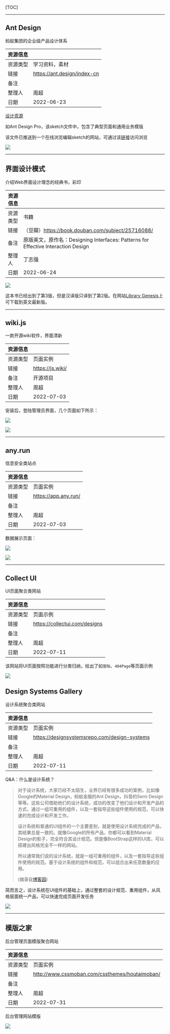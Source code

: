 [TOC]

---

## Ant Design

蚂蚁集团的企业级产品设计体系

| 资源信息 |                             |
| -------- | --------------------------- |
| 资源类型 | 学习资料，素材              |
| 链接     | https://ant.design/index-cn |
| 备注     |                             |
| 整理人   | 周超                        |
| 日期     | 2022-06-23                  |

[设计资源](https://ant.design/docs/resources-cn)

如Ant Design Pro，该sketch文件中，包含了典型页面和通用业务模版

该文件已推送到一个在线浏览编辑sketch的网站，可通过该[链接](https://js.design/f/ouA9e6?p=vfS7XzYrVQ)访问浏览

![](https://fastly.jsdelivr.net/gh/aoikuroba/graph-bed@main/czhou/20220623101335.png)

---

## 界面设计模式

介绍Web界面设计理念的经典书，彩印

| 资源信息 |                                                              |
| -------- | ------------------------------------------------------------ |
| 资源类型 | 书籍                                                         |
| 链接     | （豆瓣）https://book.douban.com/subject/25716088/            |
| 备注     | 原版英文，原作名：Designing Interfaces: Patterns for Effective Interaction Design |
| 整理人   | 丁志强                                                       |
| 日期     | 2022-06-24                                                   |

![](https://fastly.jsdelivr.net/gh/aoikuroba/graph-bed@main/zqding/16560511366641656051135719.png)

这本书已经出到了第3版，但是汉译版只译到了第2版。在网站[Library Genesis](http://libgen.rs/)上可下载到英文最新版。

---

## wiki.js

一款开源wiki软件，界面清新

| 资源信息 |                  |
| -------- | ---------------- |
| 资源类型 | 页面实例         |
| 链接     | https://js.wiki/ |
| 备注     | 开源项目         |
| 整理人   | 周超             |
| 日期     | 2022-07-03       |

安装后，登陆管理员界面，几个页面如下所示：

![](https://fastly.jsdelivr.net/gh/aoikuroba/graph-bed@main/czhou/20220703085348.png)

![](https://fastly.jsdelivr.net/gh/aoikuroba/graph-bed@main/czhou/20220703085145.png)

---

## any.run

信息安全类站点

| 资源信息 |                      |
| -------- | -------------------- |
| 资源类型 | 页面实例             |
| 链接     | https://app.any.run/ |
| 备注     |                      |
| 整理人   | 周超                 |
| 日期     | 2022-07-03           |

数据展示页面：

![](https://fastly.jsdelivr.net/gh/aoikuroba/graph-bed@main/czhou/20220703102721.png)

![](https://fastly.jsdelivr.net/gh/aoikuroba/graph-bed@main/czhou/20220703102739.png)

---

## Collect UI

UI页面聚合类网站

| 资源信息 |                               |
| -------- | ----------------------------- |
| 资源类型 | 页面示例                      |
| 链接     | https://collectui.com/designs |
| 备注     |                               |
| 整理人   | 周超                          |
| 日期     | 2022-07-11                    |

该网站将UI页面按照功能进行分类归纳，给出了如`登陆`、`404Page`等页面示例

![](https://fastly.jsdelivr.net/gh/littleroot-town/pic-test@main/img/20220711100501.png)

## Design Systems Gallery

设计系统聚合类网站

| 资源信息 |                                              |
| -------- | -------------------------------------------- |
| 资源类型 | 页面实例                                     |
| 链接     | https://designsystemsrepo.com/design-systems |
| 备注     |                                              |
| 整理人   | 周超                                         |
| 日期     | 2022-07-11                                   |

Q&A：什么是设计系统？

> 对于设计系统，大家已经不太陌生，业界已经有很多成功的案例，比如像Google的Material Design，蚂蚁金服的Ant Design，抖音的Semi Design等等。这些公司借助他们的设计系统，成功的改变了他们设计和开发产品的方式，通过一组可重用的组件，以及一套指导这些组件使用的规范，可以快速的完成设计和开发工作。
>
> 设计系统和普通的UI组件的一个主要差别，就是使用设计系统完成的产品，其结果总是一致的。就像Google的所有产品，你都可以看到Material Design的影子，完全符合其设计规范。但是像BootStrap这样的UI库，可以搭建出风格完全不一样的网站。
>
> 所以通常我们说的设计系统，就是一组可重用的组件，以及一套指导这些组件使用的规范。基于设计系统的组件和规范，可以组合出来任意数量的应用。
>
> (摘录自[博客园](https://www.cnblogs.com/Leo_wl/p/15861864.html))

简而言之，设计系统在UI组件的基础上，通过整套的设计规范、重用组件，从风格层面统一产品，可以快速完成页面开发任务

![](https://fastly.jsdelivr.net/gh/littleroot-town/pic-test@main/img/20220711101933.png)

---

## 模版之家

后台管理页面模版聚合网站

| 资源信息 |                                                |
| -------- | ---------------------------------------------- |
| 资源类型 | 页面实例                                       |
| 链接     | http://www.cssmoban.com/cssthemes/houtaimoban/ |
| 备注     |                                                |
| 整理人   | 周超                                           |
| 日期     | 2022-07-31                                     |

后台管理网站模版

![](https://fastly.jsdelivr.net/gh/aoikuroba/graph-bed@main/czhou/20220731110617.png)
